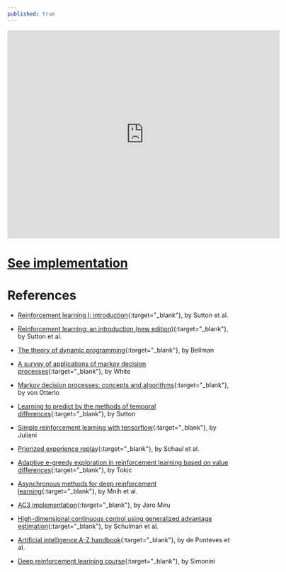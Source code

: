 ```yaml
---
published: true
---
```

<meta name="viewport" content="width=device-width, initial-scale=1.0">



<div class="iframe-slideshare-16x9"> 
<iframe src="https://www.slideshare.net/LeandroAgudelo2/slideshelf" 
         width="615px" height="470px"
        frameborder="0" 
        marginwidth="0" 
        marginheight="0" 
        scrolling="no" 
        allowfullscreen webkitallowfullscreen mozallowfullscreen> 
</iframe>
</div>
 
# [See implementation](https://leandroagudelo189.github.io/Deep-Q-Learning-Implementation-part-1/)



# References

- [Reinforcement learning I: introduction](http://citeseer.ist.psu.edu/viewdoc/summary?doi=10.1.1.32.7692){:target="_blank"}, by Sutton et al. 

- [Reinforcement learning: an introduction (new edition)](http://incompleteideas.net/book/bookdraft2017nov5.pdf){:target="_blank"}, by Sutton et al. 

- [The theory of dynamic programming](https://www.rand.org/content/dam/rand/pubs/papers/2008/P550.pdf){:target="_blank"}, by Bellman 

- [A survey of applications of markov decision processes](http://www.cs.uml.edu/ecg/uploads/AIfall14/MDPApplications3.pdf){:target="_blank"}, by White

- [Markov decision processes: concepts and algorithms](https://pdfs.semanticscholar.org/968b/ab782e52faf0f7957ca0f38b9e9078454afe.pdf){:target="_blank"}, by von Otterlo

- [Learning to predict by the methods of temporal differences](https://link.springer.com/article/10.1007/BF00115009){:target="_blank"}, by Sutton

- [Simple reinforcement learning with tensorflow](https://medium.com/emergent-future/simple-reinforcement-learning-with-tensorflow-part-0-q-learning-with-tables-and-neural-networks-d195264329d0){:target="_blank"}, by Juliani

- [Priorized experience replay](https://arxiv.org/pdf/1511.05952.pdf){:target="_blank"}, by Schaul et al.

- [Adaptive e-greedy exploration in reinforcement learning based on value differences](http://tokic.com/www/tokicm/publikationen/papers/AdaptiveEpsilonGreedyExploration.pdf){:target="_blank"}, by Tokic 

- [Asynchronous methods for deep reinforcement learning](https://arxiv.org/pdf/1602.01783.pdf){:target="_blank"}, by Mnih et al. 

- [AC3 implementation](https://jaromiru.com/2017/03/26/lets-make-an-a3c-implementation/){:target="_blank"}, by Jaro Miru 

- [High-dimensional continuous control using generalized advantage estimation](https://arxiv.org/pdf/1506.02438.pdf){:target="_blank"}, by Schulman et al.

- [Artificial intelligence A-Z handbook](https://www.superdatascience.com/wp-content/uploads/2017/05/AI_AZ_Handbook_Kickstarter.pdf){:target="_blank"}, by de Ponteves et al.

- [Deep reinforcement learining course](https://simoninithomas.github.io/Deep_reinforcement_learning_Course/#hth){:target="_blank"}, by Simonini
